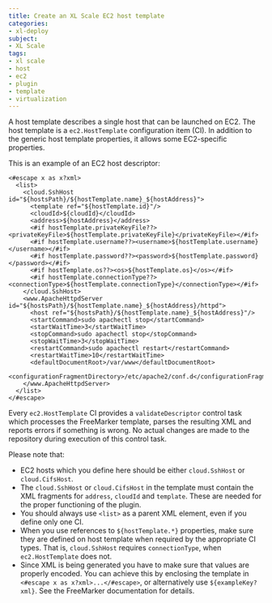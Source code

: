```yaml
---
title: Create an XL Scale EC2 host template
categories:
- xl-deploy
subject:
- XL Scale
tags:
- xl scale
- host
- ec2
- plugin
- template
- virtualization
---
```


A host template describes a single host that can be launched on EC2. The host template is a  ```ec2.HostTemplate``` configuration item (CI). In addition to the generic host template properties, it allows some EC2-specific properties.

This is an example of an EC2 host descriptor:

    <#escape x as x?xml>
      <list>
        <cloud.SshHost id="${hostsPath}/${hostTemplate.name}_${hostAddress}">
          <template ref="${hostTemplate.id}"/>
          <cloudId>${cloudId}</cloudId>
          <address>${hostAddress}</address>
          <#if hostTemplate.privateKeyFile??><privateKeyFile>${hostTemplate.privateKeyFile}</privateKeyFile></#if>
          <#if hostTemplate.username??><username>${hostTemplate.username}</username></#if>
          <#if hostTemplate.password??><password>${hostTemplate.password}</password></#if>
          <#if hostTemplate.os??><os>${hostTemplate.os}</os></#if>
          <#if hostTemplate.connectionType??><connectionType>${hostTemplate.connectionType}</connectionType></#if>
        </cloud.SshHost>
        <www.ApacheHttpdServer id="${hostsPath}/${hostTemplate.name}_${hostAddress}/httpd">
          <host ref="${hostsPath}/${hostTemplate.name}_${hostAddress}"/>
          <startCommand>sudo apachectl stop</startCommand>
          <startWaitTime>3</startWaitTime>
          <stopCommand>sudo apachectl stop</stopCommand>
          <stopWaitTime>3</stopWaitTime>
          <restartCommand>sudo apachectl restart</restartCommand>
          <restartWaitTime>10</restartWaitTime>
          <defaultDocumentRoot>/var/www</defaultDocumentRoot>
          <configurationFragmentDirectory>/etc/apache2/conf.d</configurationFragmentDirectory>
        </www.ApacheHttpdServer>
      </list>
    </#escape>

Every ```ec2.HostTemplate``` CI provides a ```validateDescriptor``` control task which processes the FreeMarker template, parses the resulting XML and reports errors if something is wrong. No actual changes are made to the repository during execution of this control task.

Please note that:

* EC2 hosts which you define here should be either ```cloud.SshHost``` or ```cloud.CifsHost```.
* The ```cloud.SshHost``` or ```cloud.CifsHost``` in the template must contain the XML fragments for ```address```, ```cloudId``` and ```template```. These are needed for the proper functioning of the plugin.
* You should always use ```<list>``` as a parent XML element, even if you define only one CI.
* When you use references to ```${hostTemplate.*}``` properties, make sure they are defined on host template when required by the appropriate CI types. That is, ```cloud.SshHost``` requires ```connectionType```, when ```ec2.HostTemplate``` does not.
* Since XML is being generated you have to make sure that values are properly encoded. You can achieve this by enclosing the template in ```<#escape x as x?xml>...</#escape>```, or alternatively use ```${exampleKey?xml}```. See the FreeMarker documentation for details.
